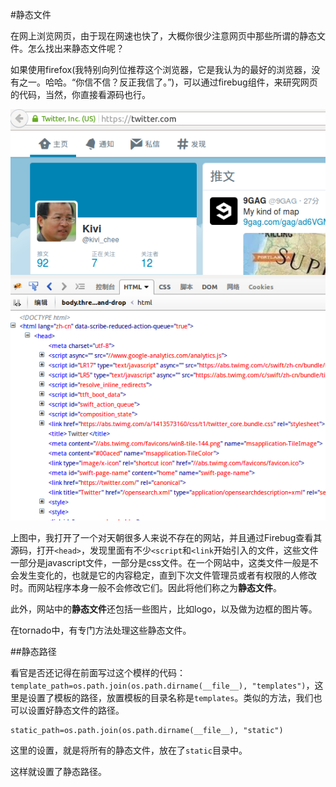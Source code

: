 #静态文件

在网上浏览网页，由于现在网速也快了，大概你很少注意网页中那些所谓的静态文件。怎么找出来静态文件呢？

如果使用firefox(我特别向列位推荐这个浏览器，它是我认为的最好的浏览器，没有之一。哈哈。“你信不信？反正我信了。”)，可以通过firebug组件，来研究网页的代码，当然，你直接看源码也行。

![](../Pictures/31301.png)

上图中，我打开了一个对天朝很多人来说不存在的网站，并且通过Firebug查看其源码，打开`<head>`，发现里面有不少`<script`和`<link`开始引入的文件，这些文件一部分是javascript文件，一部分是css文件。在一个网站中，这类文件一般是不会发生变化的，也就是它的内容稳定，直到下次文件管理员或者有权限的人修改时。而网站程序本身一般不会修改它们。因此将他们称之为**静态文件**。

此外，网站中的**静态文件**还包括一些图片，比如logo，以及做为边框的图片等。

在tornado中，有专门方法处理这些静态文件。

##静态路径

看官是否还记得在前面写过这个模样的代码：`template_path=os.path.join(os.path.dirname(__file__), "templates")`，这里是设置了模板的路径，放置模板的目录名称是`templates`。类似的方法，我们也可以设置好静态文件的路径。

    static_path=os.path.join(os.path.dirname(__file__), "static")
    
这里的设置，就是将所有的静态文件，放在了`static`目录中。

这样就设置了静态路径。


